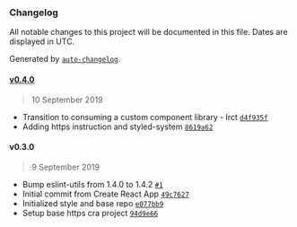 ### Changelog

All notable changes to this project will be documented in this file. Dates are displayed in UTC.

Generated by [`auto-changelog`](https://github.com/CookPete/auto-changelog).

#### [v0.4.0](https://github.com/louisgv/lrat/compare/v0.3.0...v0.4.0)

> 10 September 2019

- Transition to consuming a custom component library - lrct [`d4f935f`](https://github.com/louisgv/lrat/commit/d4f935f524c5c009f748d32ba4687eaaf0ab0756)
- Adding https instruction and styled-system [`8619a62`](https://github.com/louisgv/lrat/commit/8619a62f3bc098ff3e62c1371e58c5c065053d46)

#### v0.3.0

> 9 September 2019

- Bump eslint-utils from 1.4.0 to 1.4.2 [`#1`](https://github.com/louisgv/lrat/pull/1)
- Initial commit from Create React App [`49c7627`](https://github.com/louisgv/lrat/commit/49c7627024b91fcced58e666b99320c92eae7aea)
- Initialized style and base repo [`e077bb9`](https://github.com/louisgv/lrat/commit/e077bb909444932fc6dcddc06ba747128bea465d)
- Setup base https cra project [`94d9e66`](https://github.com/louisgv/lrat/commit/94d9e665c787ffa3868656772ae1fe3fb2b3c4bf)
